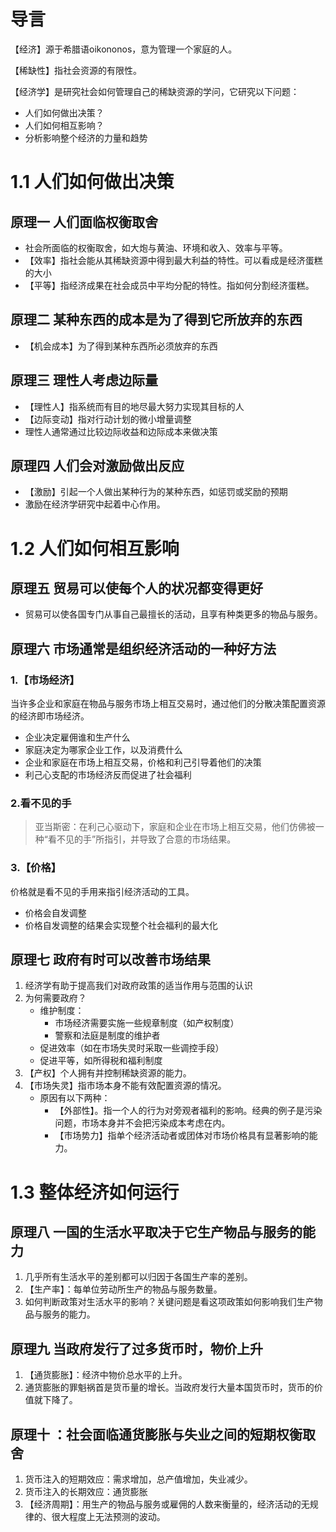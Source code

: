 # 导言

【经济】源于希腊语oikononos，意为管理一个家庭的人。

【稀缺性】指社会资源的有限性。

【经济学】是研究社会如何管理自己的稀缺资源的学问，它研究以下问题：

- 人们如何做出决策？
- 人们如何相互影响？
- 分析影响整个经济的力量和趋势

# 1.1 人们如何做出决策

## 原理一 人们面临权衡取舍

- 社会所面临的权衡取舍，如大炮与黄油、环境和收入、效率与平等。
- 【效率】指社会能从其稀缺资源中得到最大利益的特性。可以看成是经济蛋糕的大小
- 【平等】指经济成果在社会成员中平均分配的特性。指如何分割经济蛋糕。

## 原理二 某种东西的成本是为了得到它所放弃的东西

- 【机会成本】为了得到某种东西所必须放弃的东西

## 原理三 理性人考虑边际量

- 【理性人】指系统而有目的地尽最大努力实现其目标的人
- 【边际变动】指对行动计划的微小增量调整
- 理性人通常通过比较边际收益和边际成本来做决策

## 原理四 人们会对激励做出反应

- 【激励】引起一个人做出某种行为的某种东西，如惩罚或奖励的预期
- 激励在经济学研究中起着中心作用。

# 1.2 人们如何相互影响

## 原理五 贸易可以使每个人的状况都变得更好

- 贸易可以使各国专门从事自己最擅长的活动，且享有种类更多的物品与服务。

## 原理六 市场通常是组织经济活动的一种好方法

### 1.【市场经济】

当许多企业和家庭在物品与服务市场上相互交易时，通过他们的分散决策配置资源的经济即市场经济。

- 企业决定雇佣谁和生产什么
- 家庭决定为哪家企业工作，以及消费什么
- 企业和家庭在市场上相互交易，价格和利己引导着他们的决策
- 利己心支配的市场经济反而促进了社会福利

### 2.看不见的手

> 亚当斯密：在利己心驱动下，家庭和企业在市场上相互交易，他们仿佛被一种“看不见的手”所指引，并导致了合意的市场结果。

### 3.【价格】

价格就是看不见的手用来指引经济活动的工具。

- 价格会自发调整
- 价格自发调整的结果会实现整个社会福利的最大化

## 原理七 政府有时可以改善市场结果

1. 经济学有助于提高我们对政府政策的适当作用与范围的认识
2. 为何需要政府？
   - 维护制度：
     - 市场经济需要实施一些规章制度（如产权制度）
     - 警察和法庭是制度的维护者
   - 促进效率（如在市场失灵时采取一些调控手段）
   - 促进平等，如所得税和福利制度
3. 【产权】个人拥有并控制稀缺资源的能力。
4. 【市场失灵】指市场本身不能有效配置资源的情况。
   - 原因有以下两种：
     - 【外部性】。指一个人的行为对旁观者福利的影响。经典的例子是污染问题，市场本身并不会把污染成本考虑在内。
     - 【市场势力】指单个经济活动者或团体对市场价格具有显著影响的能力。

# 1.3 整体经济如何运行

## 原理八 一国的生活水平取决于它生产物品与服务的能力

1. 几乎所有生活水平的差别都可以归因于各国生产率的差别。
2. 【生产率】：每单位劳动所生产的物品与服务数量。
3. 如何判断政策对生活水平的影响？关键问题是看这项政策如何影响我们生产物品与服务的能力。

## 原理九 当政府发行了过多货币时，物价上升

1. 【通货膨胀】：经济中物价总水平的上升。
2. 通货膨胀的罪魁祸首是货币量的增长。当政府发行大量本国货币时，货币的价值就下降了。

## 原理十 ：社会面临通货膨胀与失业之间的短期权衡取舍

1. 货币注入的短期效应：需求增加，总产值增加，失业减少。
2. 货币注入的长期效应：通货膨胀
3. 【经济周期】：用生产的物品与服务或雇佣的人数来衡量的，经济活动的无规律的、很大程度上无法预测的波动。



























